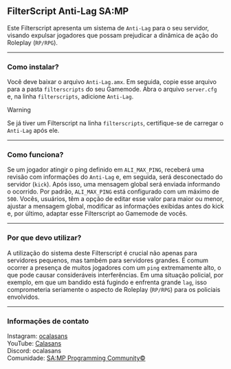 ## FilterScript Anti-Lag SA:MP

Este Filterscript apresenta um sistema de `Anti-Lag` para o seu servidor, visando expulsar jogadores que possam prejudicar a dinâmica de ação do Roleplay (`RP/RPG`).

-----------------------

### Como instalar?

Você deve baixar o arquivo `Anti-Lag.amx`. Em seguida, copie esse arquivo para a pasta `filterscripts` do seu Gamemode. Abra o arquivo `server.cfg` e, na linha `filterscripts`, adicione `Anti-Lag`.

> [!Warning]
> Se já tiver um Filterscript na linha `filterscripts`, certifique-se de carregar o `Anti-Lag` após ele.

-----------------------

### Como funciona?

Se um jogador atingir o ping definido em `ALI_MAX_PING`, receberá uma revisão com informações do `Anti-Lag` e, em seguida, será desconectado do servidor (`kick`). Após isso, uma mensagem global será enviada informando o ocorrido. Por padrão, `ALI_MAX_PING` está configurado com um máximo de `500`. Vocês, usuários, têm a opção de editar esse valor para maior ou menor, ajustar a mensagem global, modificar as informações exibidas antes do kick e, por último, adaptar esse Filterscript ao Gamemode de vocês.

-----------------------

### Por que devo utilizar?

A utilização do sistema deste Filterscript é crucial não apenas para servidores pequenos, mas também para servidores grandes. É comum ocorrer a presença de muitos jogadores com um `ping` extremamente alto, o que pode causar consideráveis interferências. Em uma situação policial, por exemplo, em que um bandido está fugindo e enfrenta grande `lag`, isso comprometeria seriamente o aspecto de Roleplay (`RP/RPG`) para os policiais envolvidos.

-----------------------

### Informações de contato

Instagram: [ocalasans](https://instagram.com/ocalasans)   
YouTube: [Calasans](https://www.youtube.com/@ocalasans)   
Discord: ocalasans   
Comunidade: [SA:MP Programming Community©](https://abre.ai/samp-spc)
